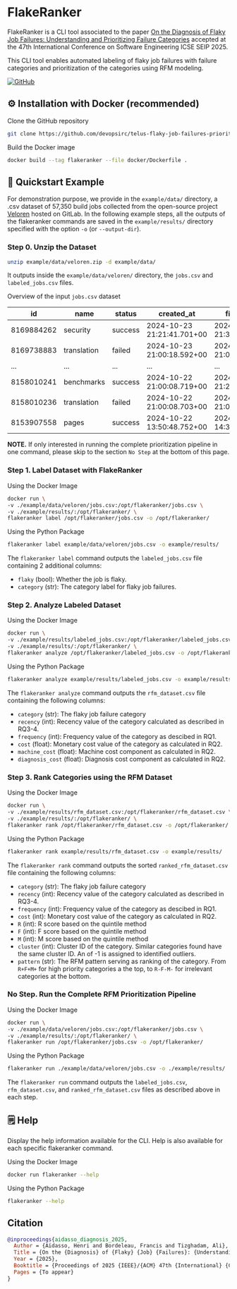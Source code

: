 # FlakeRanker

FlakeRanker is a CLI tool associated to the paper [On the Diagnosis of Flaky Job Failures: Understanding and Prioritizing Failure Categories](https://arxiv.org/abs/2501.04976) accepted at the 47th International Conference on Software Engineering ICSE SEIP 2025.

This CLI tool enables automated labeling of flaky job failures with failure categories and prioritization of the categories using RFM modeling.

[![GitHub](https://img.shields.io/badge/github-%23121011.svg?style=for-the-badge&logo=github&logoColor=white)](https://github.com/devopsirc/telus-flaky-job-failures-prioritization)

## ⚙️ Installation with Docker (recommended)

Clone the GitHub repository

```bash
git clone https://github.com/devopsirc/telus-flaky-job-failures-prioritization.git
```

Build the Docker image

```bash
docker build --tag flakeranker --file docker/Dockerfile .
```

## 🚀 Quickstart Example

For demonstration purpose, we provide in the `example/data/` directory, a .csv dataset of 57,350 build jobs collected from the open-source project [Veloren](https://gitlab.com/veloren/veloren) hosted on GitLab. In the following example steps, all the outputs of the flakeranker commands are saved in the `example/results/` directory specified with the option `-o` (or `--output-dir`).

### Step 0. Unzip the Dataset

```bash
unzip example/data/veloren.zip -d example/data/
```

It outputs inside the `example/data/veloren/` directory, the `jobs.csv` and `labeled_jobs.csv` files.

Overview of the input `jobs.csv` dataset

| **id**     | **name**    | **status** | **created_at**             | **finished_at**            | **duration** | **failure_reason** | **commit**                               | **project** | **logs** |
|------------|-------------|------------|----------------------------|----------------------------|--------------|--------------------|------------------------------------------|-------------|----------|
| 8169884262 | security    | success    | 2024-10-23 21:21:41.701+00 | 2024-10-23 21:38:33.728+00 | 329.987579   |                    | 71ef5d084bb13c8b1e73aabce8a559e50536fc11 | 10174980    |          |
| 8169738883 | translation | failed    | 2024-10-23 21:00:18.592+00 | 2024-10-23 21:01:13.11+00  | 50.088166    |                    | 4a3d0b76f01117aabbff24b6a7717144b1780f60 | 10174980    |   [logs]       |
| ... | ...    | ...    | ... | ... | ...   |     ...               | ... | ...    |...          |
| 8158010241 | benchmarks  | success    | 2024-10-22 21:00:08.719+00 | 2024-10-22 21:21:42.926+00 | 1292.721363  |                    | 4a3d0b76f01117aabbff24b6a7717144b1780f60 | 10174980    |          |
| 8158010236 | translation | failed    | 2024-10-22 21:00:08.703+00 | 2024-10-22 21:01:25.105+00 | 74.982538    |     script_failure               | 4a3d0b76f01117aabbff24b6a7717144b1780f60 | 10174980    |    [logs]         |
| 8153907558 | pages       | success    | 2024-10-22 13:50:48.752+00 | 2024-10-22 14:38:16.103+00 | 494.913378   |                    | 4a3d0b76f01117aabbff24b6a7717144b1780f60 | 10174980    |          |

**NOTE.** If only interested in running the complete prioritization pipeline in one command, please skip to the section `No Step` at the bottom of this page.

### Step 1. Label Dataset with FlakeRanker

Using the Docker Image

```sh
docker run \
-v ./example/data/veloren/jobs.csv:/opt/flakeranker/jobs.csv \
-v ./example/results/:/opt/flakeranker/ \
flakeranker label /opt/flakeranker/jobs.csv -o /opt/flakeranker/
```

Using the Python Package

```bash
flakeranker label example/data/veloren/jobs.csv -o example/results/ 
```

The `flakeranker label` command outputs the `labeled_jobs.csv` file containing 2 additional columns:

- `flaky` (bool): Whether the job is flaky.
- `category` (str): The category label for flaky job failures.

### Step 2. Analyze Labeled Dataset

Using the Docker Image

```bash
docker run \
-v ./example/results/labeled_jobs.csv:/opt/flakeranker/labeled_jobs.csv \
-v ./example/results/:/opt/flakeranker/ \
flakeranker analyze /opt/flakeranker/labeled_jobs.csv -o /opt/flakeranker/
```

Using the Python Package

```bash
flakeranker analyze example/results/labeled_jobs.csv -o example/results/
```

The `flakeranker analyze` command outputs the `rfm_dataset.csv` file containing the following columns:

- `category` (str): The flaky job failure category
- `recency` (int): Recency value of the category calculated as described in RQ3-4.
- `frequency` (int): Frequency value of the category as descibed in RQ1.
- `cost` (float): Monetary cost value of the category as calculated in RQ2.
- `machine_cost` (float): Machine cost component as calculated in RQ2.
- `diagnosis_cost` (float): Diagnosis cost component as calculated in RQ2.

### Step 3. Rank Categories using the RFM Dataset

Using the Docker Image

```bash
docker run \
-v ./example/results/rfm_dataset.csv:/opt/flakeranker/rfm_dataset.csv \
-v ./example/results/:/opt/flakeranker/ \
flakeranker rank /opt/flakeranker/rfm_dataset.csv -o /opt/flakeranker/
```

Using the Python Package

```bash
flakeranker rank example/results/rfm_dataset.csv -o example/results/
```

The `flakeranker rank` command outputs the sorted `ranked_rfm_dataset.csv` file containing the following columns:

- `category` (str): The flaky job failure category
- `recency` (int): Recency value of the category calculated as described in RQ3-4.
- `frequency` (int): Frequency value of the category as descibed in RQ1.
- `cost` (int): Monetary cost value of the category as calculated in RQ2.
- `R` (int): R score based on the quintile method
- `F` (int): F score based on the quintile method
- `M` (int): M score based on the quintile method
- `cluster` (int): Cluster ID of the category. Similar categories found have the same cluster ID. An of -1 is assigned to identified outliers.
- `pattern` (str): The RFM pattern serving as ranking of the category. From `R+F+M+` for high priority categories a the top, to `R-F-M-` for irrelevant categories at the bottom.

### No Step. Run the Complete RFM Prioritization Pipeline

Using the Docker Image

```sh
docker run \
-v ./example/data/veloren/jobs.csv:/opt/flakeranker/jobs.csv \
-v ./example/results/:/opt/flakeranker/ \
flakeranker run /opt/flakeranker/jobs.csv -o /opt/flakeranker/
```

Using the Python Package

```sh
flakeranker run ./example/data/veloren/jobs.csv -o ./example/results/
```

The `flakeranker run` command outputs the  `labeled_jobs.csv`,  `rfm_dataset.csv`, and  `ranked_rfm_dataset.csv` files as described above in each step.

## 🗒️ Help

Display the help information available for the CLI. Help is also available for each specific flakeranker command.

Using the Docker Image

```sh
docker run flakeranker --help
```

Using the Python Package

```sh
flakeranker --help
```

## Citation

```bibtex
@inproceedings{aidasso_diagnosis_2025,
  Author = {Aïdasso, Henri and Bordeleau, Francis and Tizghadam, Ali},
  Title = {On the {Diagnosis} of {Flaky} {Job} {Failures}: {Understanding} and {Prioritizing} {Failure} {Categories}},
  Year = {2025},
  Booktitle = {Proceedings of 2025 {IEEE}/{ACM} 47th {International} {Conference} on {Software} {Engineering} ({ICSE})},
  Pages = {To appear}
}
```
